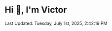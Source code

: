 <h1>Hi 👋, I'm Victor </h1>

<!--RECENT_ACTIVITY:start-->
<!--RECENT_ACTIVITY:end-->

<!--RECENT_ACTIVITY:last_update-->
Last Updated: Tuesday, July 1st, 2025, 2:42:19 PM
<!--RECENT_ACTIVITY:last_update_end-->
